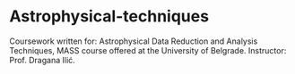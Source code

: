 # Astrophysical-techniques
Coursework written for: Astrophysical Data Reduction and Analysis Techniques, MASS course offered at the University of Belgrade. Instructor: Prof. Dragana Ilić.
